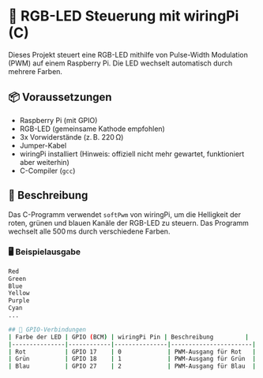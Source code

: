 # 🌈 RGB-LED Steuerung mit wiringPi (C)

Dieses Projekt steuert eine RGB-LED mithilfe von Pulse-Width Modulation (PWM) auf einem Raspberry Pi. Die LED wechselt automatisch durch mehrere Farben.

## 📦 Voraussetzungen

- Raspberry Pi (mit GPIO)
- RGB-LED (gemeinsame Kathode empfohlen)
- 3x Vorwiderstände (z. B. 220 Ω)
- Jumper-Kabel
- wiringPi installiert (Hinweis: offiziell nicht mehr gewartet, funktioniert aber weiterhin)
- C-Compiler (`gcc`)

## 🧠 Beschreibung

Das C-Programm verwendet `softPwm` von wiringPi, um die Helligkeit der roten, grünen und blauen Kanäle der RGB-LED zu steuern. Das Programm wechselt alle 500 ms durch verschiedene Farben.

### 🖥️ Beispielausgabe

```bash
Red
Green
Blue
Yellow
Purple
Cyan
...

## 🔌 GPIO-Verbindungen
| Farbe der LED | GPIO (BCM) | wiringPi Pin | Beschreibung         |
|---------------|------------|---------------|-----------------------|
| Rot           | GPIO 17    | 0             | PWM-Ausgang für Rot   |
| Grün          | GPIO 18    | 1             | PWM-Ausgang für Grün  |
| Blau          | GPIO 27    | 2             | PWM-Ausgang für Blau  |


